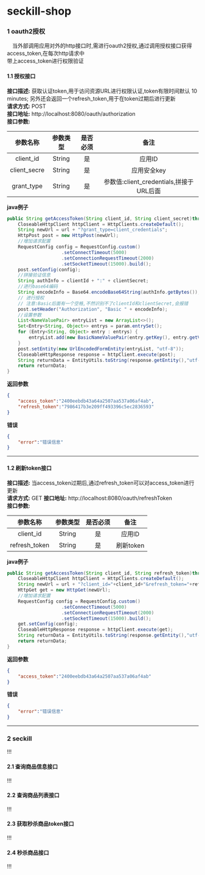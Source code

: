 # seckill-shop
### 1 oauth2授权
&emsp;当外部调用应用对外的http接口时,需进行oauth2授权,通过调用授权接口获得access_token,在每次http请求中<br>
带上access_token进行权限验证

#### 1.1 授权接口

**接口描述:** 获取认证token,用于访问资源URL进行权限认证,token有限时间默认 10 minutes;
另外还会返回一个refresh_token,用于在token过期后进行更新<br>
**请求方式:** POST<br>
**接口地址:** http://localhost:8080/oauth/authorization<br>
**接口参数:**

参数名称|参数类型|是否必须|备注
:--:|:--:|:--:|:--:
client_id|String|是|应用ID
client_secre|String|是|应用安全key
grant_type|String|是|参数值:client_credentials,拼接于URL后面

**java例子**
```java
public String getAccessToken(String client_id, String client_secret)throws Exception{
	CloseableHttpClient httpClient = HttpClients.createDefault();
    String newUrl = url + "?grant_type=client_credentials";
    HttpPost post = new HttpPost(newUrl);
    //增加请求配置
	RequestConfig config = RequestConfig.custom()
                    .setConnectTimeout(5000)
                    .setConnectionRequestTimeout(2000)
                    .setSocketTimeout(15000).build();
	post.setConfig(config);
    //拼接验证信息
    String authInfo = clientId + ":" + clientSecret;
    //进行base64编码
    String encodeInfo = Base64.encodeBase64String(authInfo.getBytes());
    // 进行授权
    // 注意:Basic后面有一个空格,不然识别不了clientId和clientSecret,会报错
    post.setHeader("Authorization", "Basic " + encodeInfo);
    //设置参数
    List<NameValuePair> entryList = new ArrayList<>();
    Set<Entry<String, Object>> entrys = param.entrySet();
    for (Entry<String, Object> entry : entrys) {
        entryList.add(new BasicNameValuePair(entry.getKey(), entry.getValue().toString()));
    }
    post.setEntity(new UrlEncodedFormEntity(entryList, "utf-8"));
    CloseableHttpResponse response = httpClient.execute(post);
    String returnData = EntityUtils.toString(response.getEntity(),"utf-8");
    return returnData;
}
```
**返回参数**

```json
{
	"access_token":"2400eebdb43a64a2507aa537a06af4ab",
	"refresh_token":"7986417b3e209ff493396c5ec2836593"
}
```

**错误**
```json
{
	"error":"错误信息"
}
```
---
#### 1.2 刷新token接口
**接口描述:** 当access_token过期后,通过refresh_token可以对access_token进行更新<br>
**请求方式:** GET
**接口地址:** http://localhost:8080/oauth/refreshToken<br>
**接口参数:**

参数名称|参数类型|是否必须|备注
:--:|:--:|:--:|:--:
client_id|String|是|应用ID
refresh_token|String|是|刷新token

**java例子**
```java
public String getAccessToken(String client_id, String refresh_token)throws Exception{
	CloseableHttpClient httpClient = HttpClients.createDefault();
    String newUrl = url + "?client_id="+client_id+"&refresh_token="+refresh_token;
    HttpGet get = new HttpGet(newUrl);
    //增加请求配置
	RequestConfig config = RequestConfig.custom()
                    .setConnectTimeout(5000)
                    .setConnectionRequestTimeout(2000)
                    .setSocketTimeout(15000).build();
	get.setConfig(config);
    CloseableHttpResponse response = httpClient.execute(get);
    String returnData = EntityUtils.toString(response.getEntity(),"utf-8");
    return returnData;
}
```
**返回参数**

```json
{
	"access_token":"2400eebdb43a64a2507aa537a06af4ab"
}
```

**错误**
```json
{
	"error":"错误信息"
}
```

---
### 2 seckill
!!!
#### 2.1 查询商品信息接口
!!!
#### 2.2 查询商品列表接口
!!!
#### 2.3 获取秒杀商品token接口
!!!
#### 2.4 秒杀商品接口
!!!
